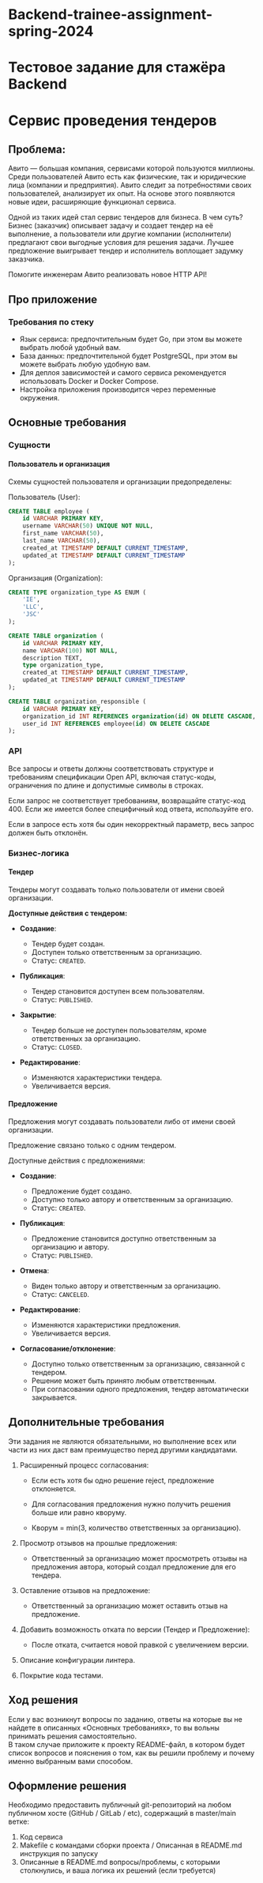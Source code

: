 ﻿# Backend-trainee-assignment-spring-2024
# Тестовое задание для стажёра Backend 
# Сервис проведения тендеров
## Проблема:

Авито — большая компания, сервисами которой пользуются миллионы. Среди пользователей Авито есть как физические, так и юридические лица (компании и предприятия). Авито следит за потребностями своих пользователей, анализирует их опыт. На основе этого появляются новые идеи, расширяющие функционал сервиса. 

Одной из таких идей стал сервис тендеров для бизнеса. В чем суть? 
Бизнес (заказчик) описывает задачу и создает тендер на её выполнение, а пользователи или другие компании (исполнители) предлагают свои выгодные условия для решения задачи. Лучшее предложение выигрывает тендер и исполнитель воплощает задумку заказчика. 

Помогите инженерам Авито реализовать новое HTTP API!

## Про приложение

### Требования по стеку
- Язык сервиса: предпочтительным будет Go, при этом вы можете выбрать любой удобный вам.
- База данных: предпочтительной будет PostgreSQL, при этом вы можете выбрать любую удобную вам.
- Для деплоя зависимостей и самого сервиса рекомендуется использовать Docker и Docker Compose.
- Настройка приложения производится через переменные окружения.

## Основные требования
### Сущности
#### Пользователь и организация

Схемы сущностей пользователя и организации предопределены:

Пользователь (User):

```sql
CREATE TABLE employee (
    id VARCHAR PRIMARY KEY,
    username VARCHAR(50) UNIQUE NOT NULL,
    first_name VARCHAR(50),
    last_name VARCHAR(50),
    created_at TIMESTAMP DEFAULT CURRENT_TIMESTAMP,
    updated_at TIMESTAMP DEFAULT CURRENT_TIMESTAMP
);
```

Организация (Organization):
```sql
CREATE TYPE organization_type AS ENUM (
    'IE',
    'LLC',
    'JSC'
);

CREATE TABLE organization (
    id VARCHAR PRIMARY KEY,
    name VARCHAR(100) NOT NULL,
    description TEXT,
    type organization_type,
    created_at TIMESTAMP DEFAULT CURRENT_TIMESTAMP,
    updated_at TIMESTAMP DEFAULT CURRENT_TIMESTAMP
);

CREATE TABLE organization_responsible (
    id VARCHAR PRIMARY KEY,
    organization_id INT REFERENCES organization(id) ON DELETE CASCADE,
    user_id INT REFERENCES employee(id) ON DELETE CASCADE
);
```

### API

Все запросы и ответы должны соответствовать структуре и требованиям спецификации Open API, включая статус-коды, ограничения по длине и допустимые символы в строках.

Если запрос не соответствует требованиям, возвращайте статус-код 400. Если же имеется более специфичный код ответа, используйте его.

Если в запросе есть хотя бы один некорректный параметр, весь запрос должен быть отклонён.

### Бизнес-логика
#### Тендер

Тендеры могут создавать только пользователи от имени своей организации.

**Доступные действия с тендером:**

- **Создание**:
   - Тендер будет создан.
   - Доступен только ответственным за организацию.
   - Статус: `CREATED`.

- **Публикация**:
   - Тендер становится доступен всем пользователям.
   - Статус: `PUBLISHED`.

- **Закрытие**:
   - Тендер больше не доступен пользователям, кроме ответственных за организацию.
   - Статус: `CLOSED`.

- **Редактирование**:
   - Изменяются характеристики тендера.
   - Увеличивается версия.

#### Предложение

Предложения могут создавать пользователи либо от имени своей организации.

Предложение связано только с одним тендером.

Доступные действия с предложениями:

- **Создание**:
  - Предложение будет создано.
  - Доступно только автору и ответственным за организацию.
  - Статус: `CREATED`.

- **Публикация**:
  - Предложение становится доступно ответственным за организацию и автору.
  - Статус: `PUBLISHED`.

- **Отмена**:
  - Виден только автору и ответственным за организацию.
  - Статус: `CANCELED`.

- **Редактирование**:
  - Изменяются характеристики предложения.
  - Увеличивается версия.

- **Согласование/отклонение**:
  - Доступно только ответственным за организацию, связанной с тендером.
  - Решение может быть принято любым ответственным.
  - При согласовании одного предложения, тендер автоматически закрывается.

## Дополнительные требования

Эти задания не являются обязательными, но выполнение всех или части из них даст вам преимущество перед другими кандидатами.

1. Расширенный процесс согласования:

   - Если есть хотя бы одно решение reject, предложение отклоняется.
   
   - Для согласования предложения нужно получить решения больше или равно кворуму.
   
   - Кворум = min(3, количество ответственных за организацию).

3. Просмотр отзывов на прошлые предложения:

   - Ответственный за организацию может просмотреть отзывы на предложения автора, который создал предложение для его тендера.

5. Оставление отзывов на предложение:

   - Ответственный за организацию может оставить отзыв на предложение.

7. Добавить возможность отката по версии (Тендер и Предложение):

   - После отката, считается новой правкой с увеличением версии.

9. Описание конфигурации линтера.
10. Покрытие кода тестами. 

## Ход решения
Если у вас возникнут вопросы по заданию, ответы на которые вы не найдете в описанных «Основных требованиях», то вы вольны принимать решения самостоятельно.  
В таком случае приложите к проекту README-файл, в котором будет список вопросов и пояснения о том, как вы решили проблему и почему именно выбранным вами способом.

## Оформление решения
Необходимо предоставить публичный git-репозиторий на любом публичном хосте (GitHub / GitLab / etc), содержащий в master/main ветке:
1. Код сервиса
2. Makefile c командами сборки проекта / Описанная в README.md инструкция по запуску
3. Описанные в README.md вопросы/проблемы, с которыми столкнулись,  и ваша логика их решений (если требуется)
